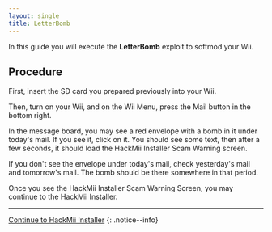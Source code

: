```yaml
---
layout: single
title: LetterBomb
---
```


In this guide you will execute the **LetterBomb** exploit to softmod your Wii.

## Procedure

First, insert the SD card you prepared previously into your Wii.

Then, turn on your Wii, and on the Wii Menu, press the Mail button in the bottom right.

In the message board, you may see a red envelope with a bomb in it under today's mail. If you see it, click on it. You should see some text, then after a few seconds, it should load the HackMii Installer Scam Warning screen.

If you don't see the envelope under today's mail, check yesterday's mail and tomorrow's mail. The bomb should be there somewhere in that period.

Once you see the HackMii Installer Scam Warning Screen, you may continue to the HackMii Installer.

---

[Continue to HackMii Installer](/wiihackmii)
{: .notice--info}
